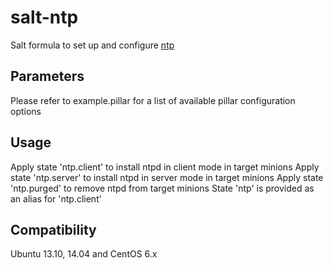 salt-ntp
========

Salt formula to set up and configure [ntp](http://www.ntp.org/)

Parameters
------------
Please refer to example.pillar for a list of available pillar configuration options

Usage
-----
Apply state 'ntp.client' to install ntpd in client mode in target minions
Apply state 'ntp.server' to install ntpd in server mode in target minions
Apply state 'ntp.purged' to remove ntpd from target minions
State 'ntp' is provided as an alias for 'ntp.client'

Compatibility
-------------
Ubuntu 13.10, 14.04 and CentOS 6.x
